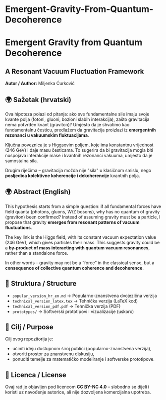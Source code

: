 # Emergent-Gravity-From-Quantum-Decoherence

# Emergent Gravity from Quantum Decoherence  
## A Resonant Vacuum Fluctuation Framework  

**Autor / Author:** Miljenka Ćurković  


## 🌍 Sažetak (hrvatski)

Ova hipoteza polazi od pitanja: ako sve fundamentalne sile imaju svoje kvante polja (fotoni, gluoni, bozioni slabih interakcija), zašto gravitacija nema potvrđen kvant (graviton)? Umjesto da je shvatimo kao fundamentalnu česticu, predlažem da gravitacija proizlazi iz **emergentnih rezonanci u vakuumskim fluktuacijama**.  

Ključna poveznica je s Higgsovim poljem, koje ima konstantnu vrijednost (246 GeV) i daje masu česticama. To sugerira da bi gravitacija mogla biti nuspojava interakcije mase i kvantnih rezonanci vakuuma, umjesto da je samostalna sila.  

Drugim riječima – gravitacija možda nije "sila" u klasičnom smislu, nego **posljedica kolektivne koherencije i dekoherencije** kvantnih polja.  



## 🌍 Abstract (English)

This hypothesis starts from a simple question: if all fundamental forces have field quanta (photons, gluons, W/Z bosons), why has no quantum of gravity (graviton) been confirmed? Instead of assuming gravity must be a particle, I propose that gravity **emerges from resonant patterns of vacuum fluctuations**.  

The key link is the Higgs field, with its constant vacuum expectation value (246 GeV), which gives particles their mass. This suggests gravity could be a **by-product of mass interacting with quantum vacuum resonances**, rather than a standalone force.  

In other words – gravity may not be a “force” in the classical sense, but a **consequence of collective quantum coherence and decoherence**.  



## 📂 Struktura / Structure

- `popular_version_hr_en.md` → Popularno-znanstvena dvojezična verzija  
- `technical_version_latex.tex` → Tehnička verzija (LaTeX kod)  
- `technical_version_pdf.pdf` → Tehnička verzija (PDF)  
- `prototypes/` → Softverski prototipovi i vizualizacije (uskoro)  



## 🎯 Cilj / Purpose

Cilj ovog repozitorija je:  
- učiniti ideju dostupnom široj publici (popularno-znanstvena verzija),  
- otvoriti prostor za znanstvenu diskusiju,  
- ponuditi temelje za matematičko modeliranje i softverske prototipove.  


## 📜 Licenca / License

Ovaj rad je objavljen pod licencom **CC BY-NC 4.0** – slobodno se dijeli i koristi uz navođenje autorice, ali nije dozvoljena komercijalna upotreba.
